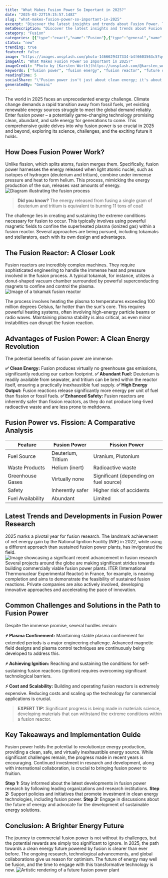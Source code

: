 ```yaml
---
title: "What Makes Fusion Power So Important in 2025?"
date: "2025-03-22T19:15:57.148Z"
slug: "what-makes-fusion-power-so-important-in-2025"
excerpt: "Discover the latest insights and trends about Fusion Power. This comprehensive guide covers everything you need to know about Fusion Power in 2025."
metaDescription: "Discover the latest insights and trends about Fusion Power. This comprehensive guide covers everything you need to know about Fusion Power in 2025."
category: "Fusion"
categories: [{"type":"exact","name":"Fusion"},{"type":"general","name":"Energy"},{"type":"medium","name":"Plasma Physics"},{"type":"specific","name":"Magnetic Confinement"},{"type":"niche","name":"Tokamak Design"}]
status: "new"
trending: true
featured: false
image: "https://images.unsplash.com/photo-1466629437334-b4f6603563c5?q=85&w=1200&fit=max&fm=webp&auto=compress"
imageAlt: "What Makes Fusion Power So Important in 2025?"
imageCredit: "Photo by [Karsten Würth](https://unsplash.com/@karsten_wuerth) on Unsplash"
keywords: ["fusion power", "fusion energy", "fusion reactor", "future of fusion power", "how does fusion power work", "fusion power plants", "advantages of fusion power", "fusion power vs fission", "buy fusion power stock", "fusion power research"]
readingTime: 5
socialShare: "\"Fusion power isn't just about clean energy; it's about unlocking a virtually limitless source of power, potentially solving the world's energy crisis once and for all.\""
generatedBy: "Gemini"
---
```




The world in 2025 faces an unprecedented energy challenge.  Climate change demands a rapid transition away from fossil fuels, yet existing renewable energy sources struggle to meet the global demand reliably.  Enter fusion power – a potentially game-changing technology promising clean, abundant, and safe energy for generations to come.  This comprehensive guide delves into why fusion power is so crucial in 2025 and beyond, exploring its science, challenges, and the exciting future it holds.

## How Does Fusion Power Work?

Unlike fission, which splits atoms, fusion merges them.  Specifically, fusion power harnesses the energy released when light atomic nuclei, such as isotopes of hydrogen (deuterium and tritium), combine under immense pressure and heat to form helium. This process, mimicking the energy production of the sun, releases vast amounts of energy.  ![Diagram illustrating the fusion process](https://images.unsplash.com/photo-1466629437334-b4f6603563c5?q=85&w=1200&fit=max&fm=webp&auto=compress)

> **Did you know?**  The energy released from fusing a single gram of deuterium and tritium is equivalent to burning 11 tons of coal!

The challenge lies in creating and sustaining the extreme conditions necessary for fusion to occur.  This typically involves using powerful magnetic fields to confine the superheated plasma (ionized gas) within a fusion reactor.  Several approaches are being pursued, including tokamaks and stellarators, each with its own design and advantages.

## The Fusion Reactor: A Closer Look

Fusion reactors are incredibly complex machines.  They require sophisticated engineering to handle the immense heat and pressure involved in the fusion process.  A typical tokamak, for instance, utilizes a donut-shaped vacuum chamber surrounded by powerful superconducting magnets to confine and control the plasma.  ![Image of a tokamak fusion reactor](https://images.unsplash.com/photo-1515191107209-c28698631303?q=85&w=1200&fit=max&fm=webp&auto=compress)

The process involves heating the plasma to temperatures exceeding 100 million degrees Celsius, far hotter than the sun's core.  This requires powerful heating systems, often involving high-energy particle beams or radio waves.  Maintaining plasma stability is also critical, as even minor instabilities can disrupt the fusion reaction.

## Advantages of Fusion Power: A Clean Energy Revolution

The potential benefits of fusion power are immense:

**✅ Clean Energy:** Fusion produces virtually no greenhouse gas emissions, significantly reducing our carbon footprint.
**✅ Abundant Fuel:**  Deuterium is readily available from seawater, and tritium can be bred within the reactor itself, ensuring a practically inexhaustible fuel supply.
**✅ High Energy Output:**  Fusion reactions release significantly more energy per unit of fuel than fission or fossil fuels.
**✅ Enhanced Safety:** Fusion reactors are inherently safer than fission reactors, as they do not produce long-lived radioactive waste and are less prone to meltdowns.

## Fusion Power vs. Fission: A Comparative Analysis

| Feature          | Fusion Power                      | Fission Power                       |
|-----------------|-----------------------------------|------------------------------------|
| Fuel Source      | Deuterium, Tritium                | Uranium, Plutonium                  |
| Waste Products   | Helium (inert)                    | Radioactive waste                    |
| Greenhouse Gases | Virtually none                     | Significant (depending on fuel source) |
| Safety          | Inherently safer                   | Higher risk of accidents           |
| Fuel Availability| Abundant                           | Limited                             |

## Latest Trends and Developments in Fusion Power Research

2025 marks a pivotal year for fusion research.  The landmark achievement of net energy gain by the National Ignition Facility (NIF) in 2022, while using a different approach than sustained fusion power plants, has invigorated the field.  ![Image showcasing a significant recent advancement in fusion research](https://images.unsplash.com/photo-1467579424161-6bbc141569d7?q=85&w=1200&fit=max&fm=webp&auto=compress)  Several projects around the globe are making significant strides towards building commercially viable fusion power plants.  ITER (International Thermonuclear Experimental Reactor) in France, for example, is nearing completion and aims to demonstrate the feasibility of sustained fusion reactions.  Private companies are also actively involved, developing innovative approaches and accelerating the pace of innovation.

## Common Challenges and Solutions in the Path to Fusion Power

Despite the immense promise, several hurdles remain:

**⚡ Plasma Confinement:** Maintaining stable plasma confinement for extended periods is a major engineering challenge.  Advanced magnetic field designs and plasma control techniques are continuously being developed to address this.

**⚡ Achieving Ignition:**  Reaching and sustaining the conditions for self-sustaining fusion reactions (ignition) requires overcoming significant technological barriers.

**⚡ Cost and Scalability:**  Building and operating fusion reactors is extremely expensive.  Reducing costs and scaling up the technology for commercial applications is crucial.

> **EXPERT TIP:**  Significant progress is being made in materials science, developing materials that can withstand the extreme conditions within a fusion reactor.

## Key Takeaways and Implementation Guide

Fusion power holds the potential to revolutionize energy production, providing a clean, safe, and virtually inexhaustible energy source.  While significant challenges remain, the progress made in recent years is encouraging.  Continued investment in research and development, along with international collaboration, is crucial to bringing fusion power to fruition.

**Step 1:** Stay informed about the latest developments in fusion power research by following leading organizations and research institutions.
**Step 2:** Support policies and initiatives that promote investment in clean energy technologies, including fusion power.
**Step 3:**  Engage in discussions about the future of energy and advocate for the development of sustainable energy solutions.

## Conclusion: A Brighter Energy Future

The journey to commercial fusion power is not without its challenges, but the potential rewards are simply too significant to ignore. In 2025, the path towards a clean energy future powered by fusion is clearer than ever before.  The ongoing research, technological advancements, and global collaborations give us reason for optimism.  The future of energy may well be fusion, and the time to engage with this transformative technology is now. ![Artistic rendering of a future fusion power plant](https://images.unsplash.com/photo-1610056494249-5d7f111cf78f?q=85&w=1200&fit=max&fm=webp&auto=compress)

